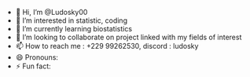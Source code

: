 - 👋 Hi, I’m @Ludosky00
- 👀 I’m interested in statistic, coding
- 🌱 I’m currently learning biostatistics
- 💞️ I’m looking to collaborate on project linked with my fields of interest
- 📫 How to reach me : +229 99262530, discord : ludosky
- 😄 Pronouns: 
- ⚡ Fun fact:

<!---
Ludosky00/Ludosky00 is a ✨ special ✨ repository because its `README.md` (this file) appears on your GitHub profile.
You can click the Preview link to take a look at your changes.
--->

